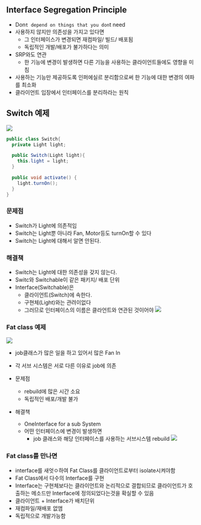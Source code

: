 ## Interface Segregation Principle
* Don`t depend on things that you don`t need
* 사용하지 않지만 의존성을 가지고 있다면
  * 그 인터페이스가 변경되면 재컴파일/ 빌드/ 배포됨
  * 독립적인 개발/배포가 불가하다는 의미
* SRP와도 연관
  * 한 기능에 변경이 발생하면 다른 기능을 사용하는 클라이언트들에도 영향을 미침
* 사용하는 기능만 제공하도록 인퍼에실르 분리함으로써 한 기능에 대한 변경의 여파를 최소화
* 클라이언트 입장에서 인터페이스를 분리하라는 원칙


## Switch 예제
![](https://i.imgur.com/dDqIod7.png)
```java
public class Switch{
  private Light light;

  public Switch(Light light){
    this.light = light;
  }

  public void activate() {
    light.turnOn();
  }
}
```

### 문제점
* Switch가 Light에 의존적임
* Switch는 Light뿐 아니라 Fan, Motor등도 turnOn할 수 있다
* Switch는 Light에 대해서 알면 안된다.

### 해결책
* Switch는 Light에 대한 의존성을 갖지 않는다.
* Switc와 Switchable이 같은 패키지/ 배포 단위
* Interface(Switchable)은
  * 클라이언트(Switch)에 속한다.
  * 구현체(Light)와는 관려이없다
  * 그러므로 인터페이스의 이름은 클라언트와 연관된 것이어야
![](https://i.imgur.com/cpnYovd.png)


### Fat class 예제
![](https://i.imgur.com/9Dn3cPK.png)
* job클래스가 많은 일을 하고 있어서 많은 Fan In
* 각 서브 시스템은 서로 다른 이유로 job에 의존
* 문제점
  * rebuild에 많은 시간 소요
  * 독립적인 배포/개발 불가

* 해결책
  * OneInterface for a sub System
  * 어떤 인터페이스에 변경이 발생하면
    * job 클래스와 해당 인터페이스를 사용하는 서브시스템 rebuild
![](https://i.imgur.com/QwWmpPC.png)


### Fat class를 만나면
* interface를 새엇ㅇ하여 Fat Class를 클라이언트로부터 isolate시켜야함
* Fat Class에서 다수의 Interface를 구현
* Interface는 구현체보다는 클라이언트와 논리적으로 결합되므로 클라이언트가 호출하는 메소드만 Interface에 정의되었다는것을 확실할 수 있음
* 클라이언트 + Interface가 배치단위
* 재컴파일/재배포 없앰
* 독립적으로 개발가능함
